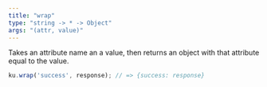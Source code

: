 ```yaml
---
title: "wrap"
type: "string -> * -> Object"
args: "(attr, value)"
---
```


Takes an attribute name an a value, then returns an object with that
attribute equal to the value.

```javascript
ku.wrap('success', response); // => {success: response}
```